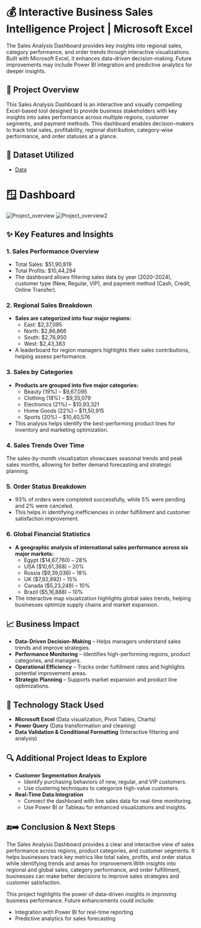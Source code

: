 # 💰 Interactive Business Sales Intelligence Project | Microsoft Excel
The Sales Analysis Dashboard provides key insights into regional sales, category performance, and order trends through interactive visualizations. Built with Microsoft Excel, it enhances data-driven decision-making. Future improvements may include Power BI integration and predictive analytics for deeper insights.

## 📘 Project Overview
This Sales Analysis Dashboard is an interactive and visually compelling Excel-based tool designed to provide business stakeholders with key insights into sales performance across multiple regions, customer segments, and payment methods. This dashboard enables decision-makers to track total sales, profitability, regional distribution, category-wise performance, and order statuses at a glance.

## 📁 Dataset Utilized
- <a href="https://github.com/Shakeel-Data/Sales-Analysis-Dashboard/blob/main/Dataset.xlsx">Data</a>

# 🪟 Dashboard
![Project_overview](https://github.com/user-attachments/assets/85aabed7-92df-42f0-8ca6-f0aa6390faff)
![Project_overview2](https://github.com/user-attachments/assets/5bc6ee12-a00e-4e5c-a7a1-e7e1f4208158)

## ✨ Key Features and Insights
### 1. Sales Performance Overview
  - Total Sales: $51,90,819
  - Total Profits: $10,44,294
  - The dashboard allows filtering sales data by year (2020–2024), customer type (New, Regular, VIP), and payment method (Cash, Credit, Online Transfer).

### 2. Regional Sales Breakdown
  - **Sales are categorized into four major regions:**
    - East: $2,37,095
    - North: $2,86,866
    - South: $2,76,950
    - West: $2,43,383
  - A leaderboard for region managers highlights their sales contributions, helping assess performance.

### 3. Sales by Categories
  - **Products are grouped into five major categories:**
    - Beauty (19%) – $9,67,095
    - Clothing (18%) – $9,35,079
    - Electronics (21%) – $10,93,321
    - Home Goods (22%) – $11,50,915
    - Sports (20%) – $10,40,576
  - This analysis helps identify the best-performing product lines for inventory and marketing optimization.

### 4. Sales Trends Over Time
The sales-by-month visualization showcases seasonal trends and peak sales months, allowing for better demand forecasting and strategic planning.

### 5. Order Status Breakdown
  - 93% of orders were completed successfully, while 5% were pending and 2% were canceled.
  - This helps in identifying inefficiencies in order fulfillment and customer satisfaction improvement.

### 6. Global Financial Statistics
- **A geographic analysis of international sales performance across six major markets:**
    - Egypt ($14,67,760) – 28%
    - USA ($10,61,368) – 20%
    - Russia ($9,39,036) – 18%
    - UK ($7,92,892) – 15%
    - Canada ($5,23,248) – 10%
    - Brazil ($5,16,888) – 10%
- The interactive map visualization highlights global sales trends, helping businesses optimize supply chains and market expansion.

## 📈 Business Impact 
- **Data-Driven Decision-Making** – Helps managers understand sales trends and improve strategies.
- **Performance Monitoring** – Identifies high-performing regions, product categories, and managers.
- **Operational Efficiency** – Tracks order fulfillment rates and highlights potential improvement areas.
- **Strategic Planning** – Supports market expansion and product line optimizations.

## 🧰 Technology Stack Used
- **Microsoft Excel** (Data visualization, Pivot Tables, Charts)
- **Power Query** (Data transformation and cleaning)
- **Data Validation & Conditional Formatting** (Interactive filtering and analysis)

## 🔍 Additional Project Ideas to Explore
- **Customer Segmentation Analysis**
  - Identify purchasing behaviors of new, regular, and VIP customers.
  - Use clustering techniques to categorize high-value customers.
- **Real-Time Data Integration**
  - Connect the dashboard with live sales data for real-time monitoring.
  - Use Power BI or Tableau for enhanced visualizations and insights.
 
## 🔚➡️ Conclusion & Next Steps
The Sales Analysis Dashboard provides a clear and interactive view of sales performance across regions, product categories, and customer segments. It helps businesses track key metrics like total sales, profits, and order status while identifying trends and areas for improvement.With insights into regional and global sales, category performance, and order fulfillment, businesses can make better decisions to improve sales strategies and customer satisfaction.

This project highlights the power of data-driven insights in improving business performance. Future enhancements could include:
- Integration with Power BI for real-time reporting
- Predictive analytics for sales forecasting
  
